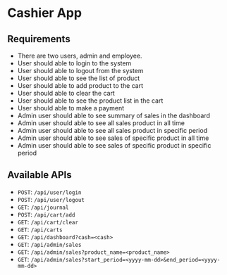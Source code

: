 # Cashier App

## Requirements

- There are two users, admin and employee.
- User should able to login to the system
- User should able to logout from the system
- User should able to see the list of product
- User should able to add product to the cart
- User should able to clear the cart
- User should able to see the product list in the cart
- User should able to make a payment
- Admin user should able to see summary of sales in the dashboard
- Admin user should able to see all sales product in all time
- Admin user should able to see all sales product in specific period
- Admin user should able to see sales of specific product in all time
- Admin user should able to see sales of specific product in specific period

## Available APIs

- `POST`: `/api/user/login`
- `POST`: `/api/user/logout`
- `GET`: `/api/journal`
- `POST`: `/api/cart/add`
- `GET`: `/api/cart/clear`
- `GET`: `/api/carts`
- `GET`: `/api/dashboard?cash=<cash>`
- `GET`: `/api/admin/sales`
- `GET`: `/api/admin/sales?product_name=<product_name>`
- `GET`: `/api/admin/sales?start_period=<yyyy-mm-dd>&end_period=<yyyy-mm-dd>`